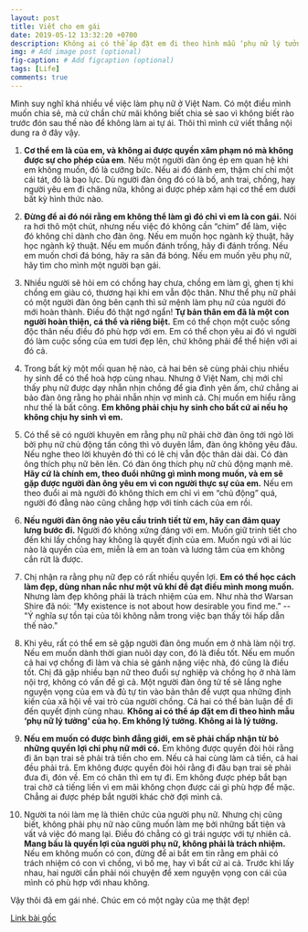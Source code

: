 ```yaml
---
layout: post
title: Viết cho em gái
date: 2019-05-12 13:32:20 +0700
description: Không ai có thể áp đặt em đi theo hình mẫu ‘phụ nữ lý tưởng' của họ. Em không lý tưởng. Không ai là lý tưởng
img: # Add image post (optional)
fig-caption: # Add figcaption (optional)
tags: [Life]
comments: true
---
```

Mình suy nghĩ khá nhiều về việc làm phụ nữ ở Việt Nam. Có một điều mình muốn chia sẻ, mà cứ chần chừ mãi không biết chia sẻ sao vì không biết rào trước đón sau thế nào để không làm ai tự ái. Thôi thì mình cứ viết thẳng nội dung ra ở đây vậy.

1. **Cơ thể em là của em, và không ai được quyền xâm phạm nó mà không được sự cho phép của em**. Nếu một người đàn ông ép em quan hệ khi em không muốn, đó là cưỡng bức. Nếu ai đó đánh em, thậm chí chỉ một cái tát, đó là bạo lực. Dù người đàn ông đó có là bố, anh trai, chồng, hay người yêu em đi chăng nữa, không ai được phép xâm hại cơ thể em dưới bất kỳ hình thức nào.

2. **Đừng để ai đó nói rằng em không thể làm gì đó chỉ vì em là con gái.** Nói ra hơi thô một chút, nhưng nếu việc đó không cần “chim” để làm, việc đó không chỉ dành cho đàn ông. Nếu em muốn học ngành kỹ thuật, hãy học ngành kỹ thuật. Nếu em muốn đánh trống, hãy đi đánh trống. Nếu em muốn chơi đá bóng, hãy ra sân đá bóng. Nếu em muốn yêu phụ nữ, hãy tìm cho mình một người bạn gái.

3. Nhiều người sẽ hỏi em có chồng hay chưa, chồng em làm gì, ghen tị khi chồng em giàu có, thương hại khi em vẫn độc thân. Như thể phụ nữ phải có một người đàn ông bên cạnh thì sứ mệnh làm phụ nữ của người đó mới hoàn thành. Điều đó thật ngớ ngẩn! **Tự bản thân em đã là một con người hoàn thiện, cá thể và riêng biệt.** Em có thể chọn một cuộc sống độc thân nếu điều đó phù hợp với em. Em có thể chọn yêu ai đó vì người đó làm cuộc sống của em tươi đẹp lên, chứ không phải để thể hiện với ai đó cả.

4. Trong bất kỳ một mối quan hệ nào, cả hai bên sẽ cùng phải chịu nhiều hy sinh để có thể hoà hợp cùng nhau. Nhưng ở Việt Nam, chị mới chỉ thấy phụ nữ được dạy nhẫn nhịn chồng để gia đình yên ấm, chứ chẳng ai bảo đàn ông rằng họ phải nhẫn nhịn vợ mình cả. Chị muốn em hiểu rằng như thế là bất công. **Em không phải chịu hy sinh cho bất cứ ai nếu họ không chịu hy sinh vì em.**

5. Có thể sẽ có người khuyên em rằng phụ nữ phải chờ đàn ông tới ngỏ lời bởi phụ nữ chủ động tấn công thì vô duyên lắm, đàn ông không yêu đâu. Nếu nghe theo lời khuyên đó thì có lẽ chị vẫn độc thân dài dài. Có đàn ông thích phụ nữ bẽn lẽn. Có đàn ông thích phụ nữ chủ động mạnh mẽ. **Hãy cứ là chính em, theo đuổi những gì mình mong muốn, và em sẽ gặp được người đàn ông yêu em vì con người thực sự của em.** Nếu em theo đuổi ai mà người đó không thích em chỉ vì em “chủ động” quá, người đó đằng nào cũng chẳng hợp với tính cách của em rồi.

6. **Nếu người đàn ông nào yêu cầu trinh tiết từ em, hãy can đảm quay lưng bước đi.** Người đó không xứng đáng với em. Muốn giữ trinh tiết cho đến khi lấy chồng hay không là quyết định của em. Muốn ngủ với ai lúc nào là quyền của em, miễn là em an toàn và lương tâm của em không cắn rứt là được.

7. Chị nhận ra rằng phụ nữ đẹp có rất nhiều quyền lợi. **Em có thể học cách làm đẹp, dùng nhan nắc như một vũ khí để đạt điều mình mong muốn.** Nhưng làm đẹp không phải là trách nhiệm của em. Như nhà thơ Warsan Shire đã nói: “My existence is not about how desirable you find me.” -- "Ý nghĩa sự tồn tại của tôi không nằm trong việc bạn thấy tôi hấp dẫn thế nào."

8. Khi yêu, rất có thể em sẽ gặp người đàn ông muốn em ở nhà làm nội trợ. Nếu em muốn dành thời gian nuôi dạy con, đó là điều tốt. Nếu em muốn cả hai vợ chồng đi làm và chia sẻ gánh nặng việc nhà, đó cũng là điều tốt. Chị đã gặp nhiều bạn nữ theo đuổi sự nghiệp và chồng họ ở nhà làm nội trợ, không có vấn đề gì cả. Một người đàn ông tử tế sẽ lắng nghe nguyện vọng của em và đủ tự tin vào bản thân để vượt qua những định kiến của xã hội về vai trò của người chồng. Cả hai có thể bàn luận để đi đến quyết định cùng nhau. **Không ai có thể áp đặt em đi theo hình mẫu ‘phụ nữ lý tưởng' của họ. Em không lý tưởng. Không ai là lý tưởng.**

9. **Nếu em muốn có được bình đẳng giới, em sẽ phải chấp nhận từ bỏ những quyền lợi chỉ phụ nữ mới có.** Em không được quyền đòi hỏi rằng đi ăn bạn trai sẽ phải trả tiền cho em. Nếu cả hai cùng làm cả tiền, cả hai đều phải trả. Em không được quyền đòi hỏi rằng đi đâu bạn trai sẽ phải đưa đi, đón về. Em có chân thì em tự đi. Em không được phép bắt bạn trai chờ cả tiếng liền vì em mãi không chọn được cái gì phù hợp để mặc. Chẳng ai được phép bắt người khác chờ đợi mình cả.

10. Người ta nói làm mẹ là thiên chức của người phụ nữ. Nhưng chị cũng biết, không phải phụ nữ nào cũng muốn làm mẹ bởi những bất tiện và vất vả việc đó mang lại. Điều đó chẳng có gì trái ngược với tự nhiên cả. **Mang bầu là quyền lợi của người phụ nữ, không phải là trách nhiệm.** Nếu em không muốn có con, đừng để ai bắt em tin rằng em phải có trách nhiệm có con vì chồng, vì bố mẹ, hay vì bất cứ ai cả. Trước khi lấy nhau, hai người cần phải nói chuyện để xem nguyện vọng con cái của mình có phù hợp với nhau không.

Vậy thôi đã em gái nhé. Chúc em có một ngày của mẹ thật đẹp!

[Link bài gốc](https://www.facebook.com/chipiscrazy/posts/1655728254543542)
